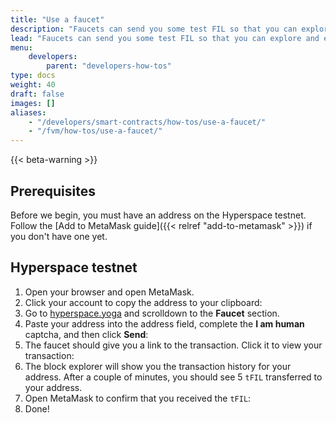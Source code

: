 ```yaml
---
title: "Use a faucet"
description: "Faucets can send you some test FIL so that you can explore and experiment with a Filecoin testnet without having to pay for anything. There are two faucets available, one for the Builder testnet (buildernet) and the Hyperspace testnet."
lead: "Faucets can send you some test FIL so that you can explore and experiment with a Filecoin testnet without having to pay for anything. There are two faucets available, one for the Builder testnet (buildernet) and the Hyperspace testnet."
menu:
    developers:
        parent: "developers-how-tos"
type: docs
weight: 40
draft: false
images: []
aliases:
    - "/developers/smart-contracts/how-tos/use-a-faucet/"
    - "/fvm/how-tos/use-a-faucet/"
---
```


{{< beta-warning >}}

## Prerequisites

Before we begin, you must have an address on the Hyperspace testnet. Follow the [Add to MetaMask guide]({{< relref "add-to-metamask" >}}) if you don't have one yet.

## Hyperspace testnet

1. Open your browser and open MetaMask.
1. Click your account to copy the address to your clipboard:
1. Go to [hyperspace.yoga](https://hyperspace.yoga/#faucet) and scrolldown to the **Faucet** section.
1. Paste your address into the address field, complete the **I am human** captcha, and then click **Send**:
1. The faucet should give you a link to the transaction. Click it to view your transaction:
1. The block explorer will show you the transaction history for your address. After a couple of minutes, you should see 5 `tFIL` transferred to your address.
1. Open MetaMask to confirm that you received the `tFIL`:
1. Done!
